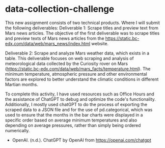 # data-collection-challenge

This new assignment consists of two technical products. Where I will submit the following deliverables:
Deliverable 1: Scrape titles and preview text from Mars news articles.
The objective of the first deliverable was to scrape titles and preview texts of Mars news articles from the https://static.bc-edx.com/data/web/mars_news/index.html website.

Deliverable 2: Scrape and analyze Mars weather data, which exists in a table.
This deliverable focuses on web scraping and analysis of meteorological data collected by the Curiosity rover on Mars (https://static.bc-edx.com/data/web/mars_facts/temperature.html). The minimum temperature, atmospheric pressure and other environmental factors are explored to better understand the climatic conditions in different Martian months.

To complete this activity, I have used resources such as Office Hours and the assistance of ChatGPT to debug and optimize the code's functionality. Additionally, I mostly used chatGPT to do the process of exporting the scraped data to a JSON file and
for the use of pd.categorical, which was used to ensure that the months in the bar charts were displayed in a specific order based on average minimum temperatures and also depending on average pressures, rather than simply being ordered numerically.

- OpenAI. (n.d.). ChatGPT by OpenAI from https://openai.com/chatgpt